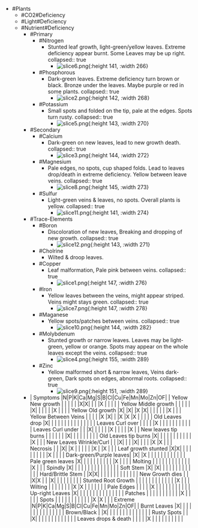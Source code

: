 - #Plants
	- #CO2#Deficiency
	- #Light#Deficiency
	- #Nutrient#Deficiency
		- #Primary
			- #Nitrogen
				- Stunted leaf growth, light-green/yellow leaves. Extreme deficiency appear burnt. Some Leaves may be up right.
				  collapsed:: true
					- ![slice6.png](../assets/slice6_1672610144042_0.png){:height 141, :width 266}
			- #Phosphorous
				- Dark-green leaves. Extreme deficiency turn brown or black. Bronze under the leaves. Maybe purple or red in some plants.
				  collapsed:: true
					- ![slice2.png](../assets/slice2_1672610160012_0.png){:height 142, :width 268}
			- #Potassium
				- Small spots and folded on the tip, pale at the edges. Spots turn rusty.
				  collapsed:: true
					- ![slice5.png](../assets/slice5_1672610166079_0.png){:height 143, :width 270}
		- #Secondary
			- #Calcium
				- Dark-green on new leaves, lead to new growth death.
				  collapsed:: true
					- ![slice3.png](../assets/slice3_1672610182703_0.png){:height 144, :width 272}
			- #Magnesium
				- Pale edges, no spots, cup shaped folds. Lead to leaves drop/death in extreme deficiency. Yellow between leave veins.
				  collapsed:: true
					- ![slice8.png](../assets/slice8_1672610191798_0.png){:height 145, :width 273}
			- #Sulfur
				- Light-green veins & leaves, no spots. Overall plants is yellow.
				  collapsed:: true
					- ![slice11.png](../assets/slice11_1672610200804_0.png){:height 141, :width 274}
		- #Trace-Elements
			- #Boron
				- Discoloration of new leaves, Breaking and dropping of new growth.
				  collapsed:: true
					- ![slice12.png](../assets/slice12_1672610207854_0.png){:height 143, :width 271}
			- #Cholrine
				- Wilted & droop leaves.
			- #Copper
				- Leaf malformation, Pale pink between veins.
				  collapsed:: true
					- ![slice1.png](../assets/slice1_1672610083579_0.png){:height 147, :width 276}
			- #Iron
				- Yellow leaves between the veins, might appear striped. Veins might stays green.
				  collapsed:: true
					- ![slice7.png](../assets/slice7_1672610220215_0.png){:height 147, :width 278}
			- #Maganese
				- Yellow spots/patches between veins.
				  collapsed:: true
					- ![slice10.png](../assets/slice10_1672610234961_0.png){:height 144, :width 282}
			- #Molybdenum
				- Stunted growth or narrow leaves. Leaves may be light-green, yellow or orange. Spots may appear on the whole leaves except the veins.
				  collapsed:: true
					- ![slice4.png](../assets/slice4_1672610243211_0.png){:height 155, :width 289}
			- #Zinc
				- Yellow malformed short & narrow leaves, Veins dark-green, Dark spots on edges, abnormal roots.
				  collapsed:: true
					- ![slice9.png](../assets/slice9_1672610253586_0.png){:height 151, :width 289}
		- | Symptoms                |N|P|K|Ca|Mg|S|B|Cl|Cu|Fe|Mn|Mo|Zn|OF|
		  | Yellow New growth       | | | |  |  |X|X|  |  |  |X |  |  |  |
		  | Yellow Middle growth    | | | |  |  |X| |  |  |  |  |X |  |  |
		  | Yellow Old growth       |X| |X|  |X |X| |  |  |  |  |  |X |  |
		  | Yellow Between Veins    | | | |  |X |X| |  |X |X |X |  |  |  |
		  | Old Leaves drop         |X| | |  |  | | |  |  |  |  |  |  |  |
		  | Leaves Curl over        | | | |  |X | | |  |  |  |  |  |  |  |
		  | Leaves Curl under       | | |X|  |  | | |  |X |  |  |  |  |X |
		  | New leaves tip burns    | | | |  |  | |X|  |  |  |  |  |  |  |
		  | Old Leaves tip burns    |X| | |  |  | | |  |  |  |  |  |X |  |
		  | New Leaves Wrinkle/Curl | | |X|  |  | |X|  |  |  |  |X |X |  |
		  | Necrosis                | | |X|  |X | | |  |  |  |X |  |X |  |
		  | Leaf growth stunted     |X|X| |  |  | | |  |  |  |  |X |  |  |
		  | Dark-green/Purple leaves| |X| |X |  | | |  |  |  |  |  |  |  |
		  | Pale green leaves       |X| | |  |  | | |  |  |  |  |X |  |  |
		  | Molting                 | | | |  |  | | |  |  |  |  |  |X |  |
		  | Spindly                 |X| | |  |  | | |  |  |  |  |  |  |  |
		  | Soft Stem               |X| |X|  |  | | |  |  |  |  |  |  |  |
		  | Hard/Brittle Stem       | |X|X|  |  | | |  |  |  |  |  |  |  |
		  | New Growth dies         | | |X|X |  | |X|  |  |  |  |  |  |  |
		  | Stunted Root Growth     | | | |  |  | | |  |  |  |  |  |X |  |
		  | Wilting                 | | | |  |  | | |X |X |  |  |  |  |  |
		  | Pale Edges              | | | |  |X | | |  |  |  |  |  |  |  |
		  | Up-right Leaves         |X| | |  |  | | |  |  |  |  |  |  |  |
		  | Patches                 | | | |  |  | | |  |  |  |X |  |  |  |
		  | Spots                   | | | |  |  | | |  |  |  |  |X |X |  |
		  | Extreme                 |N|P|K|Ca|Mg|S|B|Cl|Cu|Fe|Mn|Mo|Zn|OF|
		  | Burnt Leaves            |X| | |  |  | | |  |  |  |  |  |  |  |
		  | Brown/Black             | |X| |  |  | | |  |  |  |  |  |  |  |
		  | Rusty Spots             | | |X|  |  | | |  |  |  |  |  |  |  |
		  | Leaves drops & death    | | | |  |X | | |  |  |  |  |  |  |  |